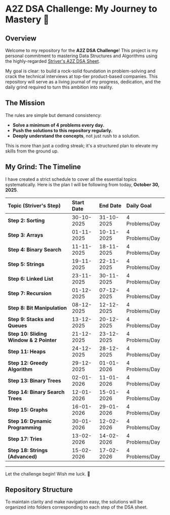 # A2Z DSA Challenge: My Journey to Mastery 🚀

## Overview

Welcome to my repository for the **A2Z DSA Challenge**! This project is my personal commitment to mastering Data Structures and Algorithms using the highly-regarded [Striver's A2Z DSA Sheet](https://takeuforward.org/strivers-a2z-dsa-course/strivers-a2z-dsa-course-sheet-2).

My goal is clear: to build a rock-solid foundation in problem-solving and crack the technical interviews at top-tier product-based companies. This repository will serve as a living journal of my progress, dedication, and the daily grind required to turn this ambition into reality.

## The Mission

The rules are simple but demand consistency:
- **Solve a minimum of 4 problems every day.**
- **Push the solutions to this repository regularly.**
- **Deeply understand the concepts**, not just rush to a solution.

This is more than just a coding streak; it's a structured plan to elevate my skills from the ground up.

## My Grind: The Timeline

I have created a strict schedule to cover all the essential topics systematically. Here is the plan I will be following from today, **October 30, 2025**.

| Topic (Striver's Step) | Start Date | End Date | Daily Goal |
| :------------------------------ | :----------- | :----------- | :-------------- |
| **Step 2: Sorting** | 30-10-2025 | 31-10-2025 | 4 Problems/Day |
| **Step 3: Arrays** | 01-11-2025 | 10-11-2025 | 4 Problems/Day |
| **Step 4: Binary Search** | 11-11-2025 | 18-11-2025 | 4 Problems/Day |
| **Step 5: Strings** | 19-11-2025 | 22-11-2025 | 4 Problems/Day |
| **Step 6: Linked List** | 23-11-2025 | 30-11-2025 | 4 Problems/Day |
| **Step 7: Recursion** | 01-12-2025 | 07-12-2025 | 4 Problems/Day |
| **Step 8: Bit Manipulation** | 08-12-2025 | 12-12-2025 | 4 Problems/Day |
| **Step 9: Stacks and Queues** | 13-12-2025 | 20-12-2025 | 4 Problems/Day |
| **Step 10: Sliding Window & 2 Pointer**| 21-12-2025 | 23-12-2025 | 4 Problems/Day |
| **Step 11: Heaps** | 24-12-2025 | 28-12-2025 | 4 Problems/Day |
| **Step 12: Greedy Algorithm** | 29-12-2025 | 01-01-2026 | 4 Problems/Day |
| **Step 13: Binary Trees** | 02-01-2026 | 11-01-2026 | 4 Problems/Day |
| **Step 14: Binary Search Trees** | 12-01-2026 | 15-01-2026 | 4 Problems/Day |
| **Step 15: Graphs** | 16-01-2026 | 29-01-2026 | 4 Problems/Day |
| **Step 16: Dynamic Programming** | 30-01-2026 | 12-02-2026 | 4 Problems/Day |
| **Step 17: Tries** | 13-02-2026 | 14-02-2026 | 4 Problems/Day |
| **Step 18: Strings (Advanced)** | 15-02-2026 | 17-02-2026 | 4 Problems/Day |

---

Let the challenge begin! Wish me luck. 🎯

## Repository Structure

To maintain clarity and make navigation easy, the solutions will be organized into folders corresponding to each step of the DSA sheet.

